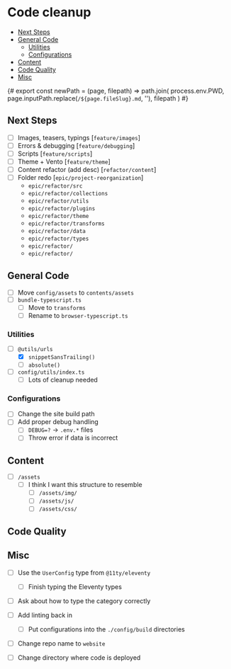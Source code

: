 # Code cleanup

- [Next Steps](#next-steps)
- [General Code](#general-code)
  - [Utilities](#utilities)
  - [Configurations](#configurations)
- [Content](#content)
- [Code Quality](#code-quality)
- [Misc](#misc)

{#
export const newPath = (page, filepath) =>
  path.join(
    process.env.PWD,
    page.inputPath.replace(`/${page.fileSlug}.md`, ''),
    filepath
  )
#}

## Next Steps
- [ ] Images, teasers, typings [`feature/images`]
- [ ] Errors & debugging [`feature/debugging`]
- [ ] Scripts [`feature/scripts`]
- [ ] Theme + Vento [`feature/theme`]
- [ ] Content refactor (add desc) [`refactor/content`]
- [ ] Folder redo [`epic/project-reorganization`]
  - `epic/refactor/src`
  - `epic/refactor/collections`
  - `epic/refactor/utils`
  - `epic/refactor/plugins`
  - `epic/refactor/theme`
  - `epic/refactor/transforms`
  - `epic/refactor/data`
  - `epic/refactor/types`
  - `epic/refactor/`
  - `epic/refactor/`

## General Code
- [ ] Move `config/assets` to `contents/assets`
- [ ] `bundle-typescript.ts`
  - [ ] Move to `transforms`
  - [ ] Rename to `browser-typescript.ts`

### Utilities
- [ ] `@utils/urls`
  - [x] `snippetSansTrailing()`
  - [ ] `absolute()`
- [ ] `config/utils/index.ts`
  - [ ] Lots of cleanup needed

### Configurations
- [ ] Change the site build path
- [ ] Add proper debug handling
  - [ ] `DEBUG=?` -> `.env.*` files
  - [ ] Throw error if data is incorrect

## Content
- [ ] `/assets`
  - [ ] I think I want this structure to resemble
    - [ ] `/assets/img/`
    - [ ] `/assets/js/`
    - [ ] `/assets/css/`

## Code Quality
## Misc
- [ ] Use the `UserConfig` type from `@11ty/eleventy`
  - [ ] Finish typing the Eleventy types
- [ ] Ask about how to type the category correctly
- [ ] Add linting back in
  - [ ] Put configurations into the `./config/build` directories
- [ ] Change repo name to `website`
- [ ] Change directory where code is deployed


